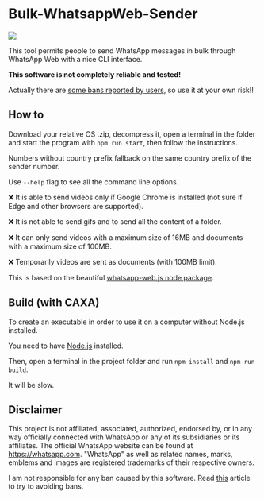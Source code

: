 # Bulk-WhatsappWeb-Sender

![](https://img.shields.io/github/downloads/albertopasqualetto/Bulk-WhatsappWeb-Sender/total?color=blue&label=Downloads)

This tool permits people to send WhatsApp messages in bulk through WhatsApp Web with a nice CLI interface.

**This software is not completely reliable and tested!**

Actually there are [some bans reported by users](https://github.com/pedroslopez/whatsapp-web.js/issues/1872), so use it at your own risk!!

## How to

Download your relative OS .zip, decompress it, open a terminal in the folder and start the program with `npm run start`, then follow the instructions.

Numbers without country prefix fallback on the same country prefix of the sender number.

Use `--help` flag to see all the command line options.

:x: It is able to send videos only if Google Chrome is installed (not sure if Edge and other browsers are supported).

:x: It is not able to send gifs and to send all the content of a folder.

:x: It can only send videos with a maximum size of 16MB and documents with a maximum size of 100MB.

:x: Temporarily videos are sent as documents (with 100MB limit).

This is based on the beautiful [whatsapp-web.js node package](https://github.com/pedroslopez/whatsapp-web.js).

## Build (with CAXA)

To create an executable in order to use it on a computer without Node.js installed.

You need to have [Node.js](https://nodejs.org/) installed.

Then, open a terminal in the project folder and run `npm install` and `npm run build`.

It will be slow.

## Disclaimer
This project is not affiliated, associated, authorized, endorsed by, or in any way officially connected with WhatsApp or any of its subsidiaries or its affiliates. The official WhatsApp website can be found at https://whatsapp.com. "WhatsApp" as well as related names, marks, emblems and images are registered trademarks of their respective owners.

I am not responsible for any ban caused by this software.
Read [this](https://faq.whatsapp.com/1104252539917581/?locale=en_US) article to try to avoiding bans.